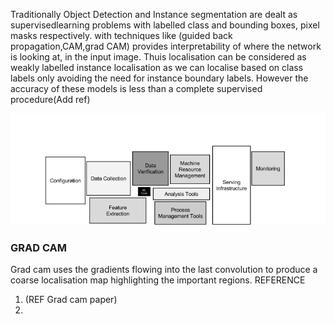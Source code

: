 Traditionally Object Detection and Instance segmentation are dealt as supervisedlearning problems with labelled class and bounding boxes, pixel masks respectively.
with techniques like (guided back propagation,CAM,grad CAM) provides interpretability of where the network is looking at, in the input image. Thuis localisation can be considered as weakly labelled instance localisation as we can localise based on class labels only avoiding the need for instance boundary labels. However the accuracy of these models is less than a complete supervised procedure(Add ref)

![ml_system](ml_system.png)

### GRAD CAM
Grad cam uses the gradients flowing into the last convolution to produce a coarse localisation map highlighting the important regions.
REFERENCE
1. (REF Grad cam paper)
2. 
